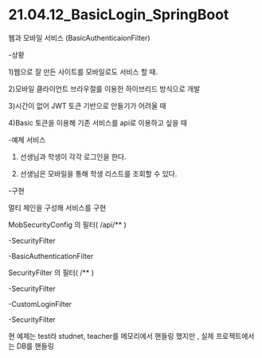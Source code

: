 # 21.04.12_BasicLogin_SpringBoot


웹과 모바일 서비스
(BasicAuthenticaionFilter)

-상황

1)웹으로 잘 만든 사이트를 모바일로도 서비스 할 때.

2)모바일 클라이언트 브라우절를 이용한 하이브리드 방식으로 개발

3)시간이 없어 JWT 토큰 기반으로 만들기가 어려울 때

4)Basic 토큰을 이용해 기존 서비스를 api로 이용하고 싶을 때

-예제 서비스

1) 선생님과 학생이 각각 로그인을 한다.

2) 선생님은 모바일을 통해 학생 리스트를 조회할 수 있다.

-구현

멀티 체인을 구성해 서비스를 구현

MobSecurityConfig 의 필터( /api/** )

-SecurityFilter

-BasicAuthenticationFilter

SecurityFilter 의 필터( /** )

-SecurityFilter

-CustomLoginFilter

-SecurityFilter


현 예제는 test라 studnet, teacher를 메모리에서 핸들링 했지만 , 실제 프로젝트에서는 DB를 핸들링
